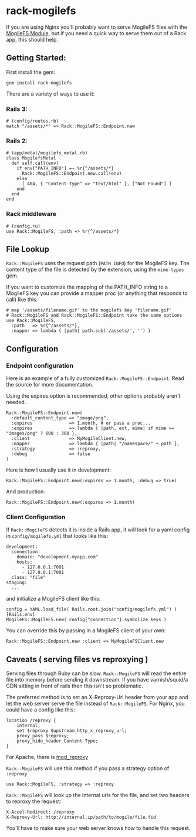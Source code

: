 # rack-mogilefs

If you are using Nginx you'll probably want to serve MogileFS files with
the [MogileFS Module](http://www.grid.net.ru/nginx/mogilefs.en.html), but if
you need a quick way to serve them out of a Rack app, this should help.

## Getting Started:

First install the gem:

    gem install rack-mogilefs

There are a variety of ways to use it:

### Rails 3:

    # (config/routes.rb)
    match "/assets/*" => Rack::MogileFS::Endpoint.new

### Rails 2:

    # (app/metal/mogilefs_metal.rb)
    class MogilefsMetal
      def self.call(env)
        if env["PATH_INFO"] =~ %r{^/assets/*}
          Rack::MogileFS::Endpoint.new.call(env)
        else
          [ 404, { "Content-Type" => "text/html" }, ["Not Found"] ]
        end
      end
    end

### Rack middleware
    # (config.ru)
    use Rack::MogileFS, :path => %r{^/assets/*}

## File Lookup

`Rack::MogileFS` uses the request path (`PATH_INFO`) for the MogileFS key. The
content type of the file is detected by the extension, using the `mime-types`
gem.

If you want to customize the mapping of the PATH_INFO string to a MogileFS key
you can provide a mapper proc (or anything that responds to call) like this:

    # map '/assets/filename.gif' to the mogilefs key 'filename.gif'
    # Rack::MogileFS and Rack::MogileFS::Endpoint take the same options
    use Rack::MogileFS,
      :path   => %r{^/assets/*},
      :mapper => lambda { |path| path.sub('/assets/', '') }

## Configuration

### Endpoint configuration

Here is an example of a fully customized `Rack::MogileFS::Endpoint`. Read the
source for more documentation.

Using the expires option is recommended, other options probably aren't needed.

    Rack::MogileFS::Endpoint.new(
      :default_content_type => "image/png",
      :expires              => 1.month, # or pass a proc...
      :expires              => lambda { |path, ext, mime| if mime == "images/png" ? 600 : 300 },
      :client               => MyMogileClient.new,
      :mapper               => lambda { |path| "/namespace/" + path },
      :strategy             => :reproxy,
      :debug                => false
    )

Here is how I usually use it in development:

    Rack::MogileFS::Endpoint.new(:expires => 1.month, :debug => true)

And production:

    Rack::MogileFS::Endpoint.new(:expires => 1.month)

### Client Configuration

If `Rack::MogileFS` detects it is inside a Rails app, it will look for a yaml
config in `config/mogilefs.yml` that looks like this:

    development:
      connection:
        domain: "development.myapp.com"
        hosts:
          - 127.0.0.1:7001
          - 127.0.0.1:7001
      class: "file"
    staging:
      ...


and initialize a MogileFS client like this:

    config = YAML.load_file( Rails.root.join("config/mogilefs.yml") )[Rails.env]
    MogileFS::MogileFS.new( config["connection"].symbolize_keys )

You can override this by passing in a MogileFS client of your own:

    Rack::MogileFS::Endpoint.new :client => MyMogileFSClient.new

## Caveats ( serving files vs reproxying )

Serving files through Ruby can be slow. `Rack::MogileFS` will read the entire
file into memory before sending it downstream. If you have varnish/squid/a CDN
sitting in front of rails then this isn't so problematic.

The preferred method is to set an X-Reproxy-Url header from your app and let
the web server serve the file instead of `Rack::MogileFS`. For Nginx, you
could have a config like this:

    location /reproxy {
        internal;
        set $reproxy $upstream_http_x_reproxy_url;
        proxy_pass $reproxy;
        proxy_hide_header Content-Type;
    }

For Apache, there is [mod_reproxy](http://github.com/jamis/mod_reproxy)

`Rack::MogileFS` will use this method if you pass a strategy option of `:reproxy`

    use Rack::MogileFS, :strategy => :reproxy

`Rack::MogileFS` will look up the internal urls for the file, and set two
headers to reproxy the request:

    X-Accel-Redirect: /reproxy
    X-Reproxy-Url: http://internal.ip/path/to/mogile/file.fid

You'll have to make sure your web server knows how to handle this request.

